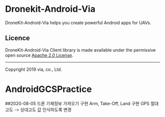 # Dronekit-Android-Via

DroneKit-Android-Via helps you create powerful Android apps for UAVs.

## Licence

DroneKit-Android-Via Client library is made available under the permissive open source [Apache 2.0 License](https://github.com/dronekit/dronekit-android/blob/develop/ClientLib/LICENSE).

***

Copyright 2019 via, co., Ltd.
# AndroidGCSPractice

##2020-08-05
드론 기체정보 가져오기 구현
Arm, Take-Off, Land 구현
GPS 절대고도 -> 상대고도 값 인식하도록 변경
